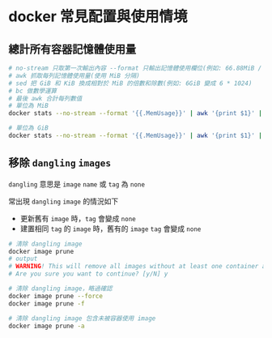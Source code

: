 # docker 常見配置與使用情境

## 總計所有容器記憶體使用量

```sh
# no-stream 只取第一次輸出內容 --format 只輸出記憶體使用欄位(例如: 66.88MiB / 3.7GiB)
# awk 抓取每列記憶體使用量(使用 MiB 分隔)
# sed 把 GiB 和 KiB 換成相對於 MiB 的倍數和除數(例如: 6GiB 變成 6 * 1024)
# bc 做數學運算
# 最後 awk 合計每列數值
# 單位為 MiB
docker stats --no-stream --format '{{.MemUsage}}' | awk '{print $1}' | sed 's/GiB/ * 1024/;s/MiB//;s/KiB/ \/ 1024/' | bc -l | awk '{sum+=$1} END {print sum}'

# 單位為 GiB
docker stats --no-stream --format '{{.MemUsage}}' | awk '{print $1}' | sed 's/GiB//;s/MiB/ \/ 1024/;s/KiB/ \/ 1024^2/' | bc -l | awk '{sum+=$1} END {print sum}'
```

## 移除 `dangling` `images`

`dangling` 意思是 `image` `name` 或 `tag` 為 `none`

常出現 `dangling` `image` 的情況如下

- 更新舊有 `image` 時，`tag` 會變成 `none`
- 建置相同 `tag` 的 `image` 時，舊有的 `image` `tag` 會變成 `none`

```sh
# 清除 dangling image
docker image prune
# output
# WARNING! This will remove all images without at least one container associated to them.
# Are you sure you want to continue? [y/N] y

# 清除 dangling image，略過確認
docker image prune --force
docker image prune -f

# 清除 dangling image 包含未被容器使用 image
docker image prune -a
```
